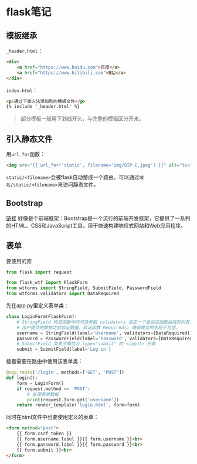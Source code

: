 # flask笔记
## 模板继承
`_header.html`：
```html
<div>
    <a href="https://www.baidu.com">百度</a>
    <a href="https://www.bilibili.com">B站</a>
</div>
```

`index.html`：
```html
<p>通过下面方法添加别的模板文件</p>
{% include '_header.html' %}
```

> 部分模板一般用下划线开头，与完整的模板区分开来。

## 引入静态文件
用`url_for`函数：
```html
<img src="{{ url_for('static', filename='img/OIP-C.jpeg') }}" alt="test">
```
`static/<filename>`会被flask自动整成一个路由，可以通过`域名/static/<filename>`来访问静态文件。

## Bootstrap
[链接](https://getbootstrap.com/docs/4.0/getting-started/download/)
好像是个前端框架：Bootstrap是一个流行的前端开发框架，它提供了一系列的HTML、CSS和JavaScript工具，用于快速构建响应式网站和Web应用程序。

## 表单
要使用的库
```python
from flask import request

from flask_wtf import FlaskForm
from wtforms import StringField, SubmitField, PasswordField
from wtforms.validators import DataRequired
```
先在app.py里定义表单类：
```python
class LoginForm(FlaskForm):
    # StringField 构造函数中的可选参数 validators 指定一个由验证函数组成的列表，在接受
    # 用户提交的数据之前验证数据。验证函数 Required() 确保提交的字段不为空。
    username = StringField(label='Username', validators=[DataRequired()])
    password = PasswordField(label='Password', validators=[DataRequired()])
    # SubmitField 类表示属性为 type="submit" 的 <input> 元素
    submit = SubmitField(label='Log in')
```
接着需要在路由中使用该表单类：
```python
@app.route('/login', methods=['GET', 'POST'])
def login():
    form = LoginForm()
    if request.method == 'POST':
    	# 处理表单数据
        print(request.form.get('username'))
    return render_template('login.html', form=form)
```
同时在html文件中也要使用定义的表单：
```html
<form method="post">
    {{ form.csrf_token }}
    {{ form.username.label }}{{ form.username }}<br>
    {{ form.password.label }}{{ form.password }}<br>
    {{ form.submit }}<br>
</form>
```